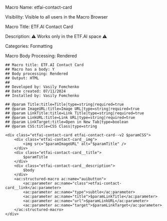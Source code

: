 Macro Name: etfai-contact-card

Visibility: Visible to all users in the Macro Browser

Macro Title: ETF.AI Contact Card

Description: ⚠️ Works only in the ETF.AI space ⚠️

Categories: Formatting

Macro Body Processing: Rendered

```
## Macro title: ETF.AI Contact Card
## Macro has a body: Y
## Body processing: Rendered
## Output: HTML
##
## Developed by: Vasily Fomchenko
## Date created: 07/11/2024
## Installed by: Vasily Fomchenko

## @param Title:title=Title|type=string|required=true
## @param ImageURL:title=Image URL|type=string|required=true
## @param LinkTitle:title=Link Title|type=string|required=true
## @param LinkURL:title=Link URL|type=string|required=true
## @param LinkTarget:title=Open in New Tab|type=boolean
## @param CSS:title=CSS Class|type=string

<div class="etfai-contact-card etfai-contact-card--v2 $paramCSS">
    <div class="etfai-contact-card__img">
        <img src="$paramImageURL" alt="$paramTitle" />
    </div>
    <div class="etfai-contact-card__title">
        $paramTitle
    </div>
    <div class="etfai-contact-card__description">
        $body
    </div>
    <ac:structured-macro ac:name="auibutton">
        <ac:parameter ac:name="class">etfai-contact-card__link</ac:parameter>
        <ac:parameter ac:name="type">subtle</ac:parameter>
        <ac:parameter ac:name="title">$paramLinkTitle</ac:parameter>
        <ac:parameter ac:name="url">$paramLinkURL</ac:parameter>
        <ac:parameter ac:name="target">$paramLinkTarget</ac:parameter>
    </ac:structured-macro>
</div>
```
